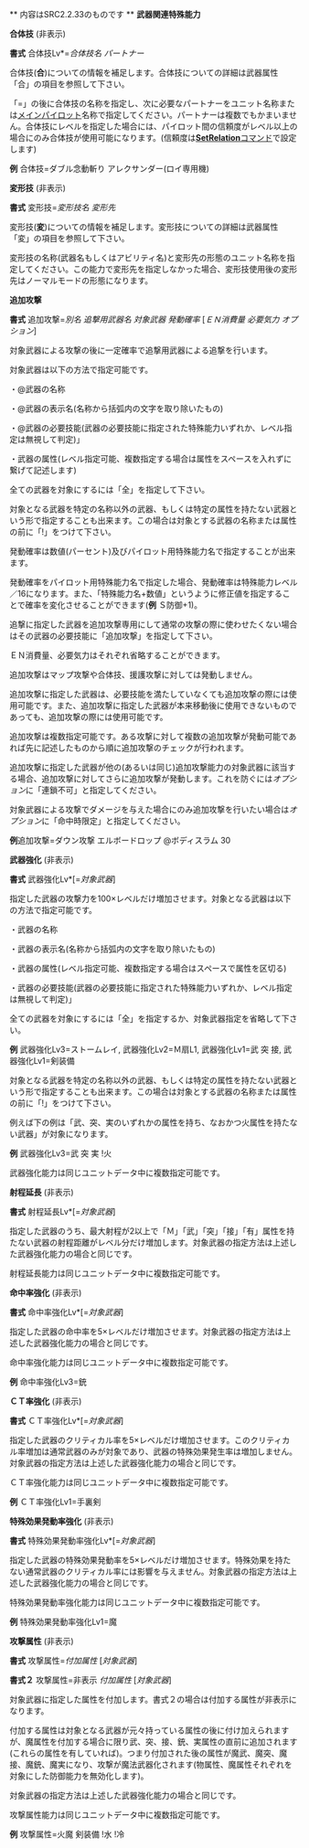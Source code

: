 ** 内容はSRC2.2.33のものです **
**武器関連特殊能力**

**合体技** (非表示)

**書式** 合体技Lv\*=*合体技名 パートナー*

合体技(**合**)についての情報を補足します。合体技についての詳細は武器属性「合」の項目を参照して下さい。

「=」の後に合体技の名称を指定し、次に必要なパートナーをユニット名称または[メインパイロット](メインパイロット.md)名称で指定してください。パートナーは複数でもかまいません。合体技にレベルを指定した場合には、パイロット間の信頼度がレベル以上の場合にのみ合体技が使用可能になります。(信頼度は[**SetRelation**コマンド](SetRelationコマンド.md)で設定します)

**例** 合体技=ダブル念動斬り アレクサンダー(ロイ専用機)

**変形技** (非表示)

**書式** 変形技=*変形技名 変形先*

変形技(**変**)についての情報を補足します。変形技についての詳細は武器属性「変」の項目を参照して下さい。

変形技の名称(武器名もしくはアビリティ名)と変形先の形態のユニット名称を指定してください。この能力で変形先を指定しなかった場合、変形技使用後の変形先はノーマルモードの形態になります。

**追加攻撃**

**書式** 追加攻撃=*別名 追撃用武器名 対象武器 発動確率* [*ＥＮ消費量 必要気力 オプション*]

対象武器による攻撃の後に一定確率で追撃用武器による追撃を行います。

対象武器は以下の方法で指定可能です。

・@武器の名称

・@武器の表示名(名称から括弧内の文字を取り除いたもの)

・@武器の必要技能(武器の必要技能に指定された特殊能力いずれか、レベル指定は無視して判定)」

・武器の属性(レベル指定可能、複数指定する場合は属性をスペースを入れずに繋げて記述します)

全ての武器を対象にするには「全」を指定して下さい。

対象となる武器を特定の名称以外の武器、もしくは特定の属性を持たない武器という形で指定することも出来ます。この場合は対象とする武器の名称または属性の前に「!」をつけて下さい。

発動確率は数値(パーセント)及びパイロット用特殊能力名で指定することが出来ます。

発動確率をパイロット用特殊能力名で指定した場合、発動確率は特殊能力レベル／16になります。また、「特殊能力名+数値」というように修正値を指定することで確率を変化させることができます(**例** Ｓ防御+1)。

追撃に指定した武器を追加攻撃専用にして通常の攻撃の際に使わせたくない場合はその武器の必要技能に「追加攻撃」を指定して下さい。

ＥＮ消費量、必要気力はそれぞれ省略することができます。

追加攻撃はマップ攻撃や合体技、援護攻撃に対しては発動しません。

追加攻撃に指定した武器は、必要技能を満たしていなくても追加攻撃の際には使用可能です。また、追加攻撃に指定した武器が本来移動後に使用できないものであっても、追加攻撃の際には使用可能です。

追加攻撃は複数指定可能です。ある攻撃に対して複数の追加攻撃が発動可能であれば先に記述したものから順に追加攻撃のチェックが行われます。

追加攻撃に指定した武器が他の(あるいは同じ)追加攻撃能力の対象武器に該当する場合、追加攻撃に対してさらに追加攻撃が発動します。これを防ぐには*オプション*に「連鎖不可」と指定してください。

対象武器による攻撃でダメージを与えた場合にのみ追加攻撃を行いたい場合は*オプション*に「命中時限定」と指定してください。

**例**追加攻撃=ダウン攻撃 エルボードロップ @ボディスラム 30

**武器強化** (非表示)

**書式** 武器強化Lv\*[=*対象武器*]

指定した武器の攻撃力を100×レベルだけ増加させます。対象となる武器は以下の方法で指定可能です。

・武器の名称

・武器の表示名(名称から括弧内の文字を取り除いたもの)

・武器の属性(レベル指定可能、複数指定する場合はスペースで属性を区切る)

・武器の必要技能(武器の必要技能に指定された特殊能力いずれか、レベル指定は無視して判定)」

全ての武器を対象にするには「全」を指定するか、対象武器指定を省略して下さい。

**例** 武器強化Lv3=ストームレイ, 武器強化Lv2=Ｍ扇L1, 武器強化Lv1=武 突 接, 武器強化Lv1=剣装備

対象となる武器を特定の名称以外の武器、もしくは特定の属性を持たない武器という形で指定することも出来ます。この場合は対象とする武器の名称または属性の前に「!」をつけて下さい。

例えば下の例は「武、突、実のいずれかの属性を持ち、なおかつ火属性を持たない武器」が対象になります。

**例** 武器強化Lv3=武 突 実 !火

武器強化能力は同じユニットデータ中に複数指定可能です。

**射程延長** (非表示)

**書式** 射程延長Lv\*[=*対象武器*]

指定した武器のうち、最大射程が2以上で「Ｍ」「武」「突」「接」「有」属性を持たない武器の射程距離がレベル分だけ増加します。対象武器の指定方法は上述した武器強化能力の場合と同じです。

射程延長能力は同じユニットデータ中に複数指定可能です。

**命中率強化** (非表示)

**書式** 命中率強化Lv\*[=*対象武器*]

指定した武器の命中率を5×レベルだけ増加させます。対象武器の指定方法は上述した武器強化能力の場合と同じです。

命中率強化能力は同じユニットデータ中に複数指定可能です。

**例** 命中率強化Lv3=銃

**ＣＴ率強化** (非表示)

**書式** ＣＴ率強化Lv\*[=*対象武器*]

指定した武器のクリティカル率を5×レベルだけ増加させます。このクリティカル率増加は通常武器のみが対象であり、武器の特殊効果発生率は増加しません。対象武器の指定方法は上述した武器強化能力の場合と同じです。

ＣＴ率強化能力は同じユニットデータ中に複数指定可能です。

**例** ＣＴ率強化Lv1=手裏剣

**特殊効果発動率強化** (非表示)

**書式** 特殊効果発動率強化Lv\*[=*対象武器*]

指定した武器の特殊効果発動率を5×レベルだけ増加させます。特殊効果を持たない通常武器のクリティカル率には影響を与えません。対象武器の指定方法は上述した武器強化能力の場合と同じです。

特殊効果発動率強化能力は同じユニットデータ中に複数指定可能です。

**例** 特殊効果発動率強化Lv1=魔

**攻撃属性** (非表示)

**書式** 攻撃属性=*付加属性* [*対象武器*]

**書式２** 攻撃属性=非表示 *付加属性* [*対象武器*]

対象武器に指定した属性を付加します。書式２の場合は付加する属性が非表示になります。

付加する属性は対象となる武器が元々持っている属性の後に付け加えられますが、魔属性を付加する場合に限り武、突、接、銃、実属性の直前に追加されます(これらの属性を有していれば)。つまり付加された後の属性が魔武、魔突、魔接、魔銃、魔実になり、攻撃が魔法武器化されます(物属性、魔属性それぞれを対象にした防御能力を無効化します)。

対象武器の指定方法は上述した武器強化能力の場合と同じです。

攻撃属性能力は同じユニットデータ中に複数指定可能です。

**例** 攻撃属性=火魔 剣装備 !水 !冷
